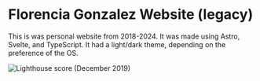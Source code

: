 # Florencia Gonzalez Website (legacy)

This is was personal website from 2018-2024. It was made using Astro, Svelte, and TypeScript. It had a light/dark theme, depending on the preference of the OS.

![Lighthouse score (December 2019)](https://i.imgur.com/nl88AfU.gif)